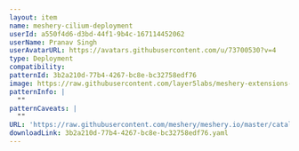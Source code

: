 ```yaml
---
layout: item
name: meshery-cilium-deployment
userId: a550f4d6-d3bd-44f1-9b4c-167114452062
userName: Pranav Singh
userAvatarURL: https://avatars.githubusercontent.com/u/73700530?v=4
type: Deployment
compatibility: 
patternId: 3b2a210d-77b4-4267-bc8e-bc32758edf76
image: https://raw.githubusercontent.com/layer5labs/meshery-extensions-packages/master/action-assets/design-assets/3b2a210d-77b4-4267-bc8e-bc32758edf76.png
patternInfo: |
  ""
patternCaveats: |
  ""
URL: 'https://raw.githubusercontent.com/meshery/meshery.io/master/catalog/3b2a210d-77b4-4267-bc8e-bc32758edf76.yaml'
downloadLink: 3b2a210d-77b4-4267-bc8e-bc32758edf76.yaml
---
```

